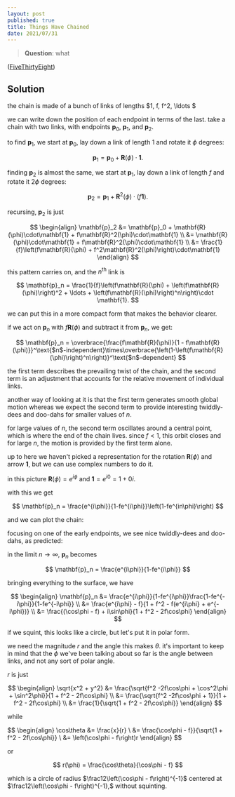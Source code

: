 ```yaml
---
layout: post
published: true
title: Things Have Chained
date: 2021/07/31
---
```


>**Question**: what 

<!--more-->

([FiveThirtyEight](URL))

## Solution

the chain is made of a bunch of links of lengths $1, f, f^2, \ldots $

we can write down the position of each endpoint in terms of the last. take a chain with two links, with endpoints $\mathbf{p}_0,$ $\mathbf{p}_1,$ and $\mathbf{p}_2.$ 

to find $\mathbf{p}_1,$ we start at $\mathbf{p}_0,$ lay down a link of length $1$ and rotate it $\phi$ degrees: 

$$
\mathbf{p}_1 = \mathbf{p}_0 + \mathbf{R}(\phi)\cdot \mathbf{1}.
$$

finding $\mathbf{p}_2$ is almost the same, we start at $\mathbf{p}_1,$ lay down a link of length $f$ and rotate it $2\phi$ degrees:  

$$
\mathbf{p}_2 = \mathbf{p}_1 + \mathbf{R}^2(\phi)\cdot \left(f\mathbf{1}\right).
$$

recursing, $\mathbf{p}_2$ is just

$$
\begin{align}
\mathbf{p}_2 &= \mathbf{p}_0 + \mathbf{R}(\phi)\cdot\mathbf{1} + f\mathbf{R}^2(\phi)\cdot\mathbf{1} \\
&= \mathbf{R}(\phi)\cdot\mathbf{1} + f\mathbf{R}^2(\phi)\cdot\mathbf{1} \\
&= \frac{1}{f}\left(f\mathbf{R}(\phi) + f^2\mathbf{R}^2(\phi)\right)\cdot\mathbf{1}
\end{align}
$$

this pattern carries on, and the $n^\text{th}$ link is

$$
\mathbf{p}_n =  \frac{1}{f}\left(f\mathbf{R}(\phi) + \left(f\mathbf{R}(\phi)\right)^2 + \ldots + \left(f\mathbf{R}(\phi)\right)^n\right)\cdot \mathbf{1}.
$$

we can put this in a more compact form that makes the behavior clearer.

if we act on $\mathbf{p}_n$ with $f\mathbf{R}(\phi)$ and subtract it from $\mathbf{p}_n,$ we get:

$$
\mathbf{p}_n = \overbrace{\frac{f\mathbf{R}(\phi)}{1 - f\mathbf{R}(\phi)}}^\text{$n$-independent}\times\overbrace{\left(1-\left(f\mathbf{R}(\phi)\right)^n\right)}^\text{$n$-dependent}
$$

the first term describes the prevailing twist of the chain, and the second term is an adjustment that accounts for the relative movement of individual links. 

another way of looking at it is that the first term generates smooth global motion whereas we expect the second term to provide interesting twiddly-dees and doo-dahs for smaller values of $n.$

for large values of $n,$ the second term oscillates around a central point, which is where the end of the chain lives. since $f < 1,$ this orbit closes and for large $n,$ the motion is provided by the first term alone.

up to here we haven't picked a representation for the rotation $\mathbf{R}(\phi)$ and arrow $\mathbf{1},$ but we can use complex numbers to do it.

in this picture $\mathbf{R}(\phi) = e^{i\phi}$ and $\mathbf{1} = e^{i0} = 1 + 0i.$

with this we get

$$
\mathbf{p}_n = \frac{e^{i\phi}}{1-fe^{i\phi}}\left(1-fe^{in\phi}\right)
$$

and we can plot the chain:

<plot of chain>

focusing on one of the early endpoints, we see nice twiddly-dees and doo-dahs, as predicted:

<plot of early endpoint>

in the limit $n\rightarrow \infty,$ $\mathbf{p}_n$ becomes 

$$
\mathbf{p}_n = \frac{e^{i\phi}}{1-fe^{i\phi}}
$$

bringing everything to the surface, we have

$$
\begin{align}
\mathbf{p}_n &= \frac{e^{i\phi}}{1-fe^{i\phi}}\frac{1-fe^{-i\phi}}{1-fe^{-i\phi}} \\
&= \frac{e^{i\phi} - f}{1 + f^2 - f(e^{i\phi} + e^{-i\phi})} \\
&= \frac{(\cos\phi - f) + i\sin\phi}{1 + f^2 - 2f\cos\phi}
\end{align}
$$

if we squint, this looks like a circle, but let's put it in polar form.

we need the magnitude $r$ and the angle this makes $\theta.$ it's important to keep in mind that the $\phi$ we've been talking about so far is the angle between links, and not any sort of polar angle.

$r$ is just

$$
\begin{align}
\sqrt{x^2 + y^2} &= \frac{\sqrt{f^2 -2f\cos\phi + \cos^2\phi + \sin^2\phi}}{1 + f^2 - 2f\cos\phi} \\
&= \frac{\sqrt{f^2 -2f\cos\phi + 1}}{1 + f^2 - 2f\cos\phi} \\
&= \frac{1}{\sqrt{1 + f^2 - 2f\cos\phi}}
\end{align}
$$

while 

$$
\begin{align}
\cos\theta &= \frac{x}{r} \\
&= \frac{\cos\phi - f}}{\sqrt{1 + f^2 - 2f\cos\phi}} \\
&= \left(\cos\phi - f\right)r
\end{align}
$$

or

$$ r(\phi) = \frac{\cos\theta}{\cos\phi - f} $$

which is a circle of radius $\frac12\left(\cos\phi - f\right)^{-1}$ centered at $\frac12\left(\cos\phi - f\right)^{-1},$ without squinting. 

<br>
